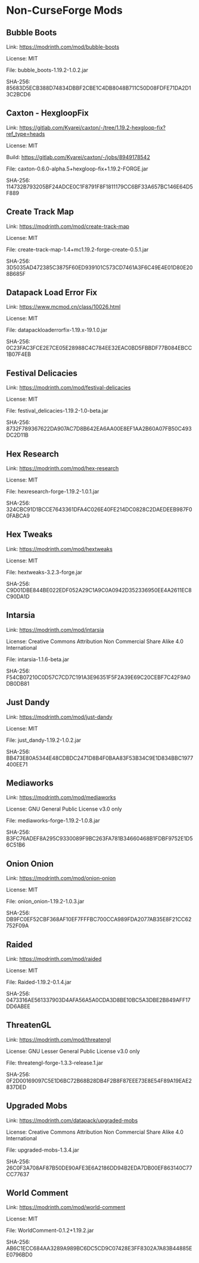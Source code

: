 # Non-CurseForge Mods

## Bubble Boots

Link: https://modrinth.com/mod/bubble-boots

License: MIT

File: bubble_boots-1.19.2-1.0.2.jar

SHA-256: 85683D5ECB388D74834DBBF2CBE1C4DB8048B711C50D08FDFE71DA2D13C2BCD6

## Caxton - HexgloopFix

Link: https://gitlab.com/Kyarei/caxton/-/tree/1.19.2-hexgloop-fix?ref_type=heads

License: MIT

Build: https://gitlab.com/Kyarei/caxton/-/jobs/8949178542

File: caxton-0.6.0-alpha.5+hexgloop-fix+1.19.2-FORGE.jar

SHA-256: 114732B793205BF24ADCE0C1F8791F8F1811179CC6BF33A657BC146E64D5F889

## Create Track Map

Link: https://modrinth.com/mod/create-track-map

License: MIT

File: create-track-map-1.4+mc1.19.2-forge-create-0.5.1.jar

SHA-256: 3D5035AD472385C3875F60ED939101C573CD7461A3F6C49E4E01D80E208B685F

## Datapack Load Error Fix

Link: https://www.mcmod.cn/class/10026.html

License: MIT

File: datapackloaderrorfix-1.19.x-19.1.0.jar

SHA-256: 0C23FAC3FCE2E7CE05E28988C4C784EE32EAC0BD5FBBDF77B084EBCC1B07F4EB

## Festival Delicacies

Link: https://modrinth.com/mod/festival-delicacies

License: MIT

File: festival_delicacies-1.19.2-1.0-beta.jar

SHA-256: 8732F789367622DA907AC7D8B642EA6AA00E8EF1AA2B60A07FB50C493DC2D11B

## Hex Research

Link: https://modrinth.com/mod/hex-research

License: MIT

File: hexresearch-forge-1.19.2-1.0.1.jar

SHA-256: 324CBC91D1BCCE7643361DFA4C026E40FE214DC0828C2DAEDEEB987F00FABCA9

## Hex Tweaks

Link: https://modrinth.com/mod/hextweaks

License: MIT

File: hextweaks-3.2.3-forge.jar

SHA-256: C9D01DBE844BE022EDF052A29C1A9C0A0942D352336950EE4A2611EC8C90DA1D

## Intarsia

Link: https://modrinth.com/mod/intarsia

License: Creative Commons Attribution Non Commercial Share Alike 4.0 International

File: intarsia-1.1.6-beta.jar

SHA-256: F54CB07210C0D57C7CD7C191A3E96351F5F2A39E69C20CEBF7C42F9A0DB0DB81

## Just Dandy

Link: https://modrinth.com/mod/just-dandy

License: MIT

File: just_dandy-1.19.2-1.0.2.jar

SHA-256: BB473E80A5344E48CDBDC2471D8B4F0BAA83F53B34C9E1D834BBC1977400EE71

## Mediaworks

Link: https://modrinth.com/mod/mediaworks

License: GNU General Public License v3.0 only

File: mediaworks-forge-1.19.2-1.0.8.jar

SHA-256: B3FC76ADEF8A295C9330089F9BC263FA781B34660468B1FDBF9752E1D56C51B6

## Onion Onion

Link: https://modrinth.com/mod/onion-onion

License: MIT

File: onion_onion-1.19.2-1.0.3.jar

SHA-256: DB9FC0EF52CBF368AF10EF7FFFBC700CCA989FDA2077AB35E8F21CC62752F09A

## Raided

Link: https://modrinth.com/mod/raided

License: MIT

File: Raided-1.19.2-0.1.4.jar

SHA-256: 0473316AE561337903D4AFA56A5A0CDA3D8BE10BC5A3DBE2B849AFF17DD6ABEE

## ThreatenGL

Link: https://modrinth.com/mod/threatengl

License: GNU Lesser General Public License v3.0 only

File: threatengl-forge-1.3.3-release.1.jar

SHA-256: 0F2D00169097C5E1D6BC72B68B28DB4F2B8F87EEE73E8E54F89A19EAE2837DED

## Upgraded Mobs

Link: https://modrinth.com/datapack/upgraded-mobs

License: Creative Commons Attribution Non Commercial Share Alike 4.0 International

File: upgraded-mobs-1.3.4.jar

SHA-256: 26C0F3A708AF87B50DE90AFE3E6A2186DD94B2EDA7DB00EF863140C77CC77637

## World Comment

Link: https://modrinth.com/mod/world-comment

License: MIT

File: WorldComment-0.1.2+1.19.2.jar

SHA-256: AB6C1ECC684AA3289A989BC6DC5CD9C07428E3FF8302A7A83B44885EE0796BD0